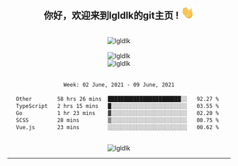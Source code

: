 <div align="center">
<h2> 你好，欢迎来到lgldlk的git主页 ! <img src="https://github.com/lgldlk/lgldlk/blob/main/gifs/Hi.gif" width="30px"></h2>
</div>

<div align="center">
 </br>
 <img src="http://aiitapp.cn:8091/?color=rgba(37,144,118,1)&shadowColor=rgba(12,16,20,1)&fontSize=120&&shadowOffsetX=9&shadowOffsetY=11" height="26px" alt="lgldlk" />
 </br>

   </br>
 <img src="https://github-readme-stats.vercel.app/api?username=lgldlk&show_icons=true&theme=gotham&locale=cn" alt="lgldlk" />
 

</br>

<img  src="http://github-readme-stats.vercel.app/api/top-langs/?username=lgldlk&show_icons=true&theme=gotham&locale=cn&layout=compact" alt="lgldlk"/>  
</br>
</br>

<!--START_SECTION:waka-->
```text
Week: 02 June, 2021 - 09 June, 2021

Other        58 hrs 26 mins  ███████████████████████░░   92.27 % 
TypeScript   2 hrs 15 mins   █░░░░░░░░░░░░░░░░░░░░░░░░   03.55 % 
Go           1 hr 23 mins    ▓░░░░░░░░░░░░░░░░░░░░░░░░   02.20 % 
SCSS         28 mins         ▒░░░░░░░░░░░░░░░░░░░░░░░░   00.75 % 
Vue.js       23 mins         ░░░░░░░░░░░░░░░░░░░░░░░░░   00.62 % 
```
<!--END_SECTION:waka-->

 </br>
  <img src="https://visitor-badge.glitch.me/badge?page_id=lgldlk" alt="lgldlk" />

---

 

